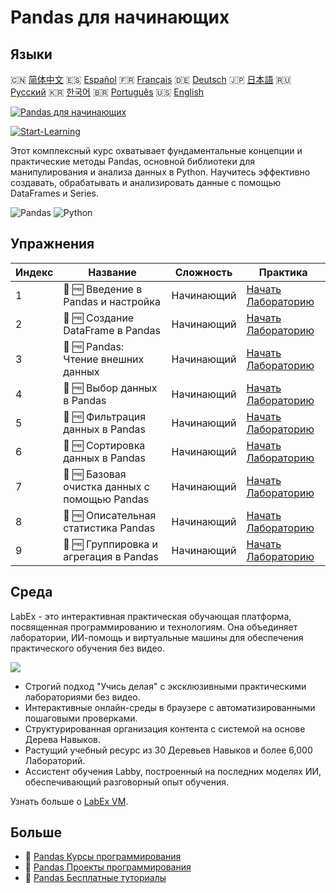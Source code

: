# Pandas для начинающих

## Языки

🇨🇳 [简体中文](README_zh.md) 🇪🇸 [Español](README_es.md) 🇫🇷 [Français](README_fr.md) 🇩🇪 [Deutsch](README_de.md) 🇯🇵 [日本語](README_ja.md) 🇷🇺 [Русский](README_ru.md) 🇰🇷 [한국어](README_ko.md) 🇧🇷 [Português](README_pt.md) 🇺🇸 [English](README.md) 

[![Pandas для начинающих](https://cover-creator.labex.io/pandas-for-beginners.png?lang=ru)](https://labex.io/ru/courses/pandas-for-beginners)

[![Start-Learning](https://img.shields.io/badge/Start-Learning-whitesmoke?style=for-the-badge)](https://labex.io/ru/courses/pandas-for-beginners)

Этот комплексный курс охватывает фундаментальные концепции и практические методы Pandas, основной библиотеки для манипулирования и анализа данных в Python. Научитесь эффективно создавать, обрабатывать и анализировать данные с помощью DataFrames и Series.

![Pandas](https://img.shields.io/badge/Pandas-whitesmoke?style=for-the-badge&logo=pandas)
![Python](https://img.shields.io/badge/Python-whitesmoke?style=for-the-badge&logo=python)


## Упражнения

|   Индекс | Название                                      | Сложность   | Практика                                                                                                                     |
|----------|-----------------------------------------------|-------------|------------------------------------------------------------------------------------------------------------------------------|
|        1 | 📖 🆓 Введение в Pandas и настройка           | Начинающий  | <a target='_blank' href='https://labex.io/ru/tutorials/pandas-pandas-introduction-and-setup-596395'>Начать Лабораторию</a>   |
|        2 | 📖 🆓 Создание DataFrame в Pandas             | Начинающий  | <a target='_blank' href='https://labex.io/ru/tutorials/pandas-pandas-creating-dataframes-596391'>Начать Лабораторию</a>      |
|        3 | 📖 🆓 Pandas: Чтение внешних данных           | Начинающий  | <a target='_blank' href='https://labex.io/ru/tutorials/pandas-pandas-reading-external-data-596396'>Начать Лабораторию</a>    |
|        4 | 📖 🆓 Выбор данных в Pandas                   | Начинающий  | <a target='_blank' href='https://labex.io/ru/tutorials/pandas-pandas-selecting-data-596397'>Начать Лабораторию</a>           |
|        5 | 📖 🆓 Фильтрация данных в Pandas              | Начинающий  | <a target='_blank' href='https://labex.io/ru/tutorials/pandas-pandas-filtering-data-596393'>Начать Лабораторию</a>           |
|        6 | 📖 🆓 Сортировка данных в Pandas              | Начинающий  | <a target='_blank' href='https://labex.io/ru/tutorials/pandas-pandas-sorting-data-596398'>Начать Лабораторию</a>             |
|        7 | 📖 🆓 Базовая очистка данных с помощью Pandas | Начинающий  | <a target='_blank' href='https://labex.io/ru/tutorials/pandas-pandas-basic-data-cleaning-596390'>Начать Лабораторию</a>      |
|        8 | 📖 🆓 Описательная статистика Pandas          | Начинающий  | <a target='_blank' href='https://labex.io/ru/tutorials/pandas-pandas-descriptive-statistics-596392'>Начать Лабораторию</a>   |
|        9 | 📖 🆓 Группировка и агрегация в Pandas        | Начинающий  | <a target='_blank' href='https://labex.io/ru/tutorials/pandas-pandas-grouping-and-aggregating-596394'>Начать Лабораторию</a> |

## Среда

LabEx - это интерактивная практическая обучающая платформа, посвященная программированию и технологиям. Она объединяет лаборатории, ИИ-помощь и виртуальные машины для обеспечения практического обучения без видео.

![](https://tutorial-screenshot.getvm.io/images/vm-1725247253.png)

- Строгий подход "Учись делая" с эксклюзивными практическими лабораториями без видео.
- Интерактивные онлайн-среды в браузере с автоматизированными пошаговыми проверками.
- Структурированная организация контента с системой на основе Дерева Навыков.
- Растущий учебный ресурс из 30 Деревьев Навыков и более 6,000 Лабораторий.
- Ассистент обучения Labby, построенный на последних моделях ИИ, обеспечивающий разговорный опыт обучения.

Узнать больше о [LabEx VM](https://support.labex.io/using-labex/virtual-machine).

## Больше

- 🔗 [Pandas Курсы программирования](https://github.com/labex-labs/awesome-programming-courses)
- 🔗 [Pandas Проекты программирования](https://github.com/labex-labs/awesome-programming-projects)
- 🔗 [Pandas Бесплатные туториалы](https://github.com/labex-labs/pandas-free-tutorials)

